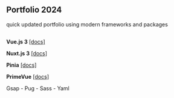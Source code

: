 ## Portfolio 2024


quick updated portfolio using modern frameworks and packages
##
**Vue.js 3** [[docs]](https://vuejs.org/)

**Nuxt.js 3** [[docs]](https://nuxt.com/)

**Pinia** [[docs]](https://pinia.vuejs.org/)

**PrimeVue** [[docs]](https://primevue.org/)

Gsap - Pug - Sass - Yaml 

##
